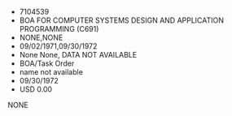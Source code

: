 * 7104539
* BOA FOR COMPUTER SYSTEMS DESIGN AND APPLICATION PROGRAMMING (C691)
* NONE,NONE
* 09/02/1971,09/30/1972
* None None, DATA NOT AVAILABLE
* BOA/Task Order
* name not available
* 09/30/1972
* USD 0.00

NONE